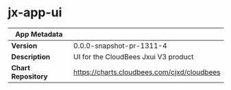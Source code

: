# jx-app-ui

|App Metadata||
|---|---|
| **Version** | 0.0.0-snapshot-pr-1311-4 |
| **Description** | UI for the CloudBees Jxui V3 product |
| **Chart Repository** | https://charts.cloudbees.com/cjxd/cloudbees |

